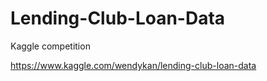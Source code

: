 # Lending-Club-Loan-Data

Kaggle competition

https://www.kaggle.com/wendykan/lending-club-loan-data
